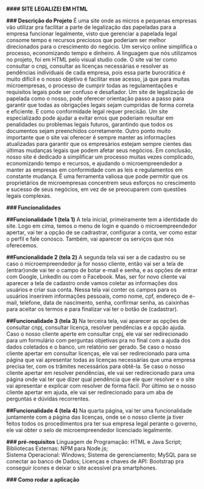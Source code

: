 **#### SITE LEGALIZEI EM HTML**

**### Descrição do Projeto**
É uma site onde as micros e pequenas empresas vão utilizar pra facilitar a parte de legalização das papeladas para a empresa funcionar legalmente, visto que gerenciar a papelada legal consome tempo e recursos preciosos que poderiam ser melhor direcionados para o crescimento do negócio. Um serviço online simplifica o processo, economizando tempo e dinheiro. A linguagem que nós utilizamos no projeto, foi em  HTML pelo visual studio code. O site vai ter como consultar o cnpj, consultar as licenças necessárias e resolver as pendências indivíduais de cada empresa, pois essa parte burocrática é muito difícil e o nosso objetivo é facilitar esse acesso, já que para muitas microempresas, o processo de cumprir todas as regulamentações e requisitos legais pode ser confuso e desafiador. Um site de legalização de papelada como o nosso, pode oferecer orientação passo a passo para garantir que todas as obrigações legais sejam cumpridas de forma correta e eficiente. E como conformidade legal requer precisão. Um site especializado pode ajudar a evitar erros que poderiam resultar em penalidades ou problemas legais futuros, garantindo que todos os documentos sejam preenchidos corretamente. Outro ponto muito importante que o site vai oferecer é sempre manter as informações atualizadas para garantir que os empresários estejam sempre cientes das últimas mudanças legais que podem afetar seus negócios. Em conclusão, nosso site  é dedicado a simplificar um processo muitas vezes complicado, economizando tempo e recursos, e ajudando o microempreendedor a manter as empresas em conformidade com as leis e regulamentos em constante mudança. É uma ferramenta valiosa que pode permitir que os proprietários de microempresas concentrem seus esforços no crescimento e sucesso de seus negócios, em vez de se preocuparem com questões legais complexas.

**### Funcionalidades**

**##Funcionalidade 1 (tela 1)**
A tela inicial, primeiramente tem a identidade do site. Logo em cima, temos o menu de login e quando o microempreendedor apertar, vai ter a opção de se cadrastrar, configurar a conta, ver como estar o perfil e fale conosco. Também, vai aparecer os serviços que nós oferecemos.

**##Funcionalidade 2 (tela 2)**
A segunda tela vai ser a de cadastro ou se caso o microempreendedor ja for nosso cliente, então vai ser a tela de (entrar)onde vai ter o campo de botar e-mail e senha, e as opções de entrar com Google, LinkedIn ou com o Facebook. Mas, ser for novo cliente vai aparecer a tela de cadastro onde vamos coletar as informações dos usuários e criar sua conta. Nessa tela vai conter os campos para os usuários inserirem informações pessoais, como nome, cpf, endereço de e-mail, telefone, data de nascimento, senha, confirmar senha, as caixinhas para aceitar os termos e para finalizar vai ter o botão de (cadastrar).

**##Funcionalidade 3 (tela 3)**
Na terceira tela, vai aparecer as opções de consultar cnpj, consultar licença, resolver pendências e a opção ajuda. Caso o nosso cliente aperte em consultar cnpj, ele vai ser redirecionado para um formulário com perguntas objetivas pra no final com a ajuda dos dados coletados e o banco, um relatório ser gerado. Se caso o nosso cliente apertar em consultar licenças, ele vai ser redirecionado para uma página que vai apresentar todas as licenças necessárias que uma empresa precisa ter, com os trâmites necessários para obtê-la. Se caso o nosso cliente apertar em resolver pendências, ele vai ser redirecionado para uma página onde vai ter que dizer qual pendência que ele quer resolver e o site vai apresentar e explicar com resolver de forma fácil. Por último se o nosso cliente apertar em ajuda, ele vai ser redirecionado para um aba de perguntas e dúvidas recorrentes.

**##Funcionalidade 4 (tela 4)**
Na quarta página, vai ter uma funcionalidade juntamente com a página das licenças, onde se o nosso cliente ja tiver feitos todos os procedimentos pra ter sua empresa legal perante o governo, ele vai obter o selo de microempreendedor licenciado legalmente.

**### pré-requisitos**
Linguagem de Programação: HTML e Java Script;
Bibliotecas Externas: NPM para Node.js;  
Sistema Operacional: Windows; 
Sistema de gerenciamento; MySQL para se conectar ao banco de Dados; 
Licenças e chaves de API:  Bootstrap pra conseguir ícones e deixar o site acessível pra smartphones.

**### Como rodar a aplicação**







